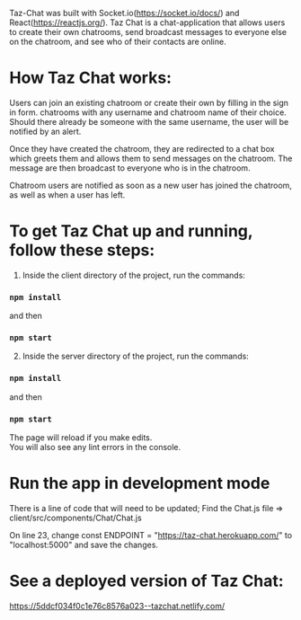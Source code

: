 Taz-Chat was built with Socket.io(https://socket.io/docs/) and React(https://reactjs.org/).
Taz Chat is a chat-application that allows users to create their own chatrooms,
send broadcast messages to everyone else on the chatroom, and see who of their contacts are online.

# How Taz Chat works:

Users can join an existing chatroom or create their own by filling in the sign in form.
 chatrooms with any username and chatroom name of their choice.
Should there already be someone with the same username, the user will be notified by an alert.

Once they have created the chatroom, they are redirected to a chat box which greets them
and allows them to send messages on the chatroom. The message are then broadcast to everyone who is
in the chatroom.

Chatroom users are notified as soon as a new user has joined the chatroom, as well as when a user has
left.
 
# To get Taz Chat up and running, follow these steps:

1. Inside the client directory of the project, run the commands:

### `npm install`
and then
### `npm start`

2. Inside the server directory of the project, run the commands:

### `npm install`
and then
### `npm start`
 
The page will reload if you make edits.<br />
You will also see any lint errors in the console.

# Run the app in development mode

There is a line of code that will need to be updated;
Find the Chat.js file => client/src/components/Chat/Chat.js

On line 23, change const ENDPOINT = "https://taz-chat.herokuapp.com/" to "localhost:5000" and save the changes.

# See a deployed version of Taz Chat:

https://5ddcf034f0c1e76c8576a023--tazchat.netlify.com/




